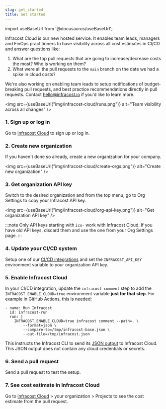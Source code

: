 ```yaml
---
slug: get_started
title: Get started
---
```


import useBaseUrl from '@docusaurus/useBaseUrl';

Infracost Cloud is our new hosted service. It enables team leads, managers and FinOps practitioners to have visibility across all cost estimates in CI/CD and answer questions like:
1. What are the top pull requests that are going to increase/decrease costs the most? Who is working on them?
2. What were all the pull requests to the `main` branch on the date we had a spike in cloud costs?

We're also working on enabling team leads to setup notifications of budget-breaking pull requests, and best practice recommendations directly in pull requests. Contact hello@infracost.io if you'd like to learn more.

<img src={useBaseUrl("img/infracost-cloud/runs.png")} alt="Team visibility across all changes" />

### 1. Sign up or log in

Go to [Infracost Cloud](https://dashboard.infracost.io) to sign up or log in.

### 2. Create new organization

If you haven't done so already, create a new organization for your company.

<img src={useBaseUrl("img/infracost-cloud/create-orgs.png")} alt="Create new organization" />

### 3. Get organization API key

Switch to the desired organization and from the top menu, go to Org Settings to copy your Infracost API key.

<img src={useBaseUrl("img/infracost-cloud/org-api-key.png")} alt="Get organization API key" />

:::note
Only API keys starting with `ico-` work with Infracost Cloud. If you have old API keys, discard them and use the one from your Org Settings page.
:::

### 4. Update your CI/CD system

Setup one of our [CI/CD integrations](/docs/integrations/cicd/) and set the `INFRACOST_API_KEY` environment variable to your organization API key.

### 5. Enable Infracost Cloud

In your CI/CD integration, update the `infracost comment` step to add the `INFRACOST_ENABLE_CLOUD=true` environment variable **just for that step**. For example in GitHub Actions, this is needed:

```shell
- name: Run Infracost
  id: infracost-run
  run: |
    INFRACOST_ENABLE_CLOUD=true infracost comment --path=. \
        --format=json \
        --compare-to=/tmp/infracost-base.json \
        --out-file=/tmp/infracost.json
```

This instructs the Infracost CLI to send its [JSON output](/docs/features/cli_commands/#examples) to Infracost Cloud. This JSON output does not contain any cloud credentials or secrets.

### 6. Send a pull request

Send a pull request to test the setup.

### 7. See cost estimate in Infracost Cloud

Go to [Infracost Cloud](https://dashboard.infracost.io) > your organization > Projects to see the cost estimate from the pull request.
